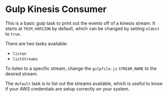 # Gulp Kinesis Consumer

This is a basic gulp task to print out the events off of a kinesis stream. It starts at `TRIM_HORIZON` by default, which can be changed by setting `oldest` to `true`.

There are two tasks available:
  - `listen`
  - `listStreams`

To listen to a specific stream, change the `gulpfile.js` `STREAM_NAME` to the desired stream.

The `default` task is to list out the streams available, which is useful to know if your AWS credentials are setup correctly on your system.
